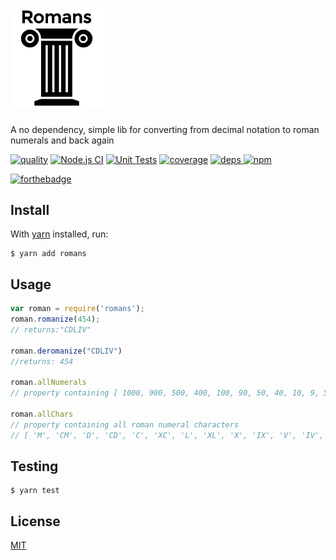 <h1><a href="https://github.com/qbunt/romans" target="_blank"><img width="150" src="logo.png"></a></h1>

A no dependency, simple lib for converting from decimal notation to roman numerals and back again

[![quality](https://api.codacy.com/project/badge/Grade/3642e8e1b1b940ce8faa04bb7083f0fb)](https://app.codacy.com/app/qbunt/romans?utm_source=github.com&utm_medium=referral&utm_content=qbunt/romans&utm_campaign=Badge_Grade_Dashboard)
[![Node.js CI](https://github.com/qbunt/romans/actions/workflows/nodejs.yml/badge.svg)](https://github.com/qbunt/romans/actions/workflows/nodejs.yml)
[![Unit Tests](https://github.com/qbunt/romans/actions/workflows/unittest.yml/badge.svg)](https://github.com/qbunt/romans/actions/workflows/unittest.yml)
[![coverage](https://codecov.io/gh/qbunt/romans/branch/master/graph/badge.svg?token=kD6QSvKfTe)](https://codecov.io/gh/qbunt/romans)
[![deps](https://david-dm.org/qbunt/romans.svg) ](https://david-dm.org/)
[![npm](https://img.shields.io/npm/v/romans)](https://www.npmjs.com/package/romans)

[![forthebadge](https://forthebadge.com/images/badges/you-didnt-ask-for-this.svg)](https://forthebadge.com)

## Install
With [yarn](https://yarnpkg.com/) installed, run:

```shell
$ yarn add romans
```    

## Usage
```js
var roman = require('romans');
roman.romanize(454);
// returns:"CDLIV"

roman.deromanize("CDLIV")
//returns: 454

roman.allNumerals
// property containing [ 1000, 900, 500, 400, 100, 90, 50, 40, 10, 9, 5, 4, 1 ]

roman.allChars
// property containing all roman numeral characters
// [ 'M', 'CM', 'D', 'CD', 'C', 'XC', 'L', 'XL', 'X', 'IX', 'V', 'IV', 'I' ]

```
## Testing

```shell
$ yarn test
```

## License
[MIT](./LICENSE)
